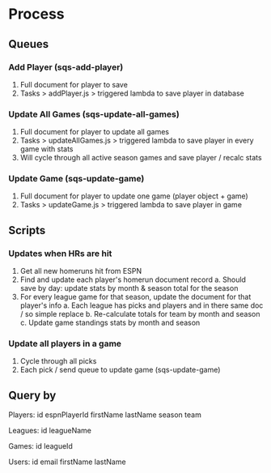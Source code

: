 # Process

## Queues
### Add Player (sqs-add-player)
1. Full document for player to save
2. Tasks > addPlayer.js > triggered lambda to save player in database

### Update All Games (sqs-update-all-games)
1. Full document for player to update all games
2. Tasks > updateAllGames.js > triggered lambda to save player in every game with stats
3. Will cycle through all active season games and save player / recalc stats

### Update Game (sqs-update-game)
1. Full document for player to update one game (player object + game)
2. Tasks > updateGame.js > triggered lambda to save player in game

## Scripts
### Updates when HRs are hit
1. Get all new homeruns hit from ESPN
2. Find and update each player's homerun document record
  a.  Should save by day: update stats by month & season total for the season
3. For every league game for that season, update the document for that player's info
  a.  Each league has picks and players and in there same doc / so simple replace
  b.  Re-calculate totals for team by month and season
  c.  Update game standings stats by month and season

### Update all players in a game
1. Cycle through all picks
2. Each pick / send queue to update game (sqs-update-game)


## Query by

Players:
  id
  espnPlayerId
  firstName
  lastName
  season
  team

Leagues:
  id
  leagueName

Games:
  id
  leagueId

Users:
  id
  email
  firstName
  lastName
